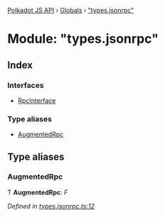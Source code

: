 [Polkadot JS API](../README.md) › [Globals](../globals.md) › ["types.jsonrpc"](_types_jsonrpc_.md)

# Module: "types.jsonrpc"

## Index

### Interfaces

* [RpcInterface](../interfaces/_types_jsonrpc_.rpcinterface.md)

### Type aliases

* [AugmentedRpc](_types_jsonrpc_.md#augmentedrpc)

## Type aliases

###  AugmentedRpc

Ƭ **AugmentedRpc**: *F*

*Defined in [types.jsonrpc.ts:12](https://github.com/polkadot-js/api/blob/e900d1d657/packages/rpc-core/src/types.jsonrpc.ts#L12)*
